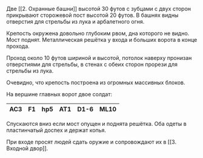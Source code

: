 Две [[2. Охранные башни]] высотой 30 футов с зубцами с двух сторон прикрывают сторожевой пост высотой 20 футов. В башнях видны отверстия для стрельбы из лука и арбалетного огня.

Крепость окружена довольно глубоким рвом, дна которого не видно. Мост поднят. Металлическая решётка у входа и больших ворота в конце прохода. 

Проход около 10 футов шириной и высотой, потолок наверху пронизан отверстиями для стрельбы, в стенах с обеих сторон прорези для стрельбы из лука. 

Очевидно, что крепость построена из огромных массивных блоков.

На вершине главных ворот двое солдат:

AC3|F1|hp5|AT1|D1-6|ML10
---|--|---|---|----|-----

Спускаются вниз если мост опущен и поднята решётка.
Оба одеты в пластинчатый доспех и держат копья. 

При входе просят людей сдать оружие и сопровождают их в [[3. Входной двор]].